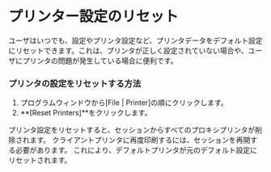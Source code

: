# プリンター設定のリセット

ユーザはいつでも、設定やプリンタ設定など、プリンタデータをデフォルト設定にリセットできます。これは、プリンタが正しく設定されていない場合や、ユーザにプリンタの問題が発生している場合に便利です。

### プリンタの設定をリセットする方法

1. プログラムウィンドウから[File | Printer]の順にクリックします。
2. **[Reset Printers]**をクリックします。

プリンタ設定をリセットすると、セッションからすべてのプロキシプリンタが削除されます。 クライアントプリンタに再度印刷するには、セッションを再開する必要があります。 これにより、デフォルトプリンタが元のデフォルト設定にリセットされます。